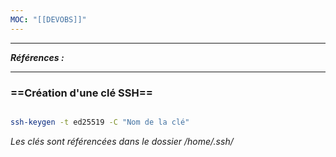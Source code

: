 ```yaml
---
MOC: "[[DEVOBS]]"
---
```



---
***Références :***

---




### ==Création d'une clé SSH== 

```bash

ssh-keygen -t ed25519 -C "Nom de la clé"

```

*Les clés sont référencées dans le dossier /home/.ssh/*
